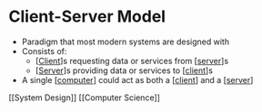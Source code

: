 # Client-Server Model

- Paradigm that most modern systems are designed with
- Consists of:
  - [[Client]]s requesting data or services from [[server]]s
  - [[Server]]s providing data or services to [[client]]s
- A single [[computer]] could act as both a [[client]] and a [[server]]

[[System Design]] [[Computer Science]]

[//begin]: # "Autogenerated link references for markdown compatibility"
[server]: server "Server"
[client]: client "Client"
[computer]: computer "Computer"
[//end]: # "Autogenerated link references"